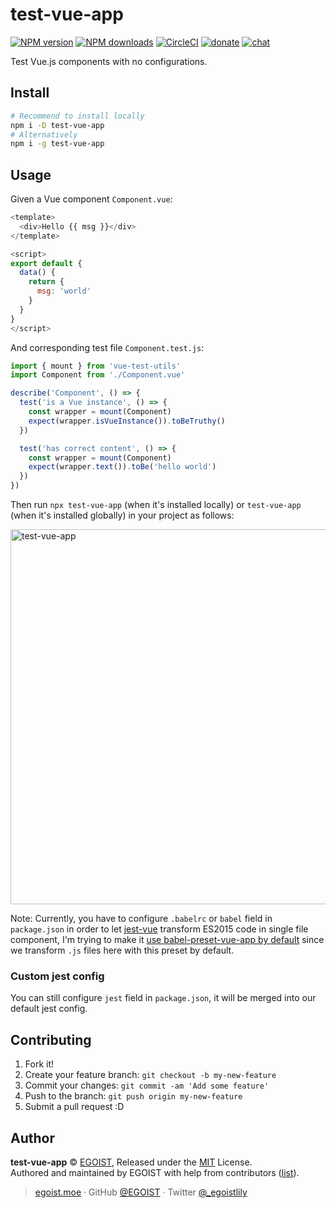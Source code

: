 
# test-vue-app

[![NPM version](https://img.shields.io/npm/v/test-vue-app.svg?style=flat)](https://npmjs.com/package/test-vue-app) [![NPM downloads](https://img.shields.io/npm/dm/test-vue-app.svg?style=flat)](https://npmjs.com/package/test-vue-app) [![CircleCI](https://circleci.com/gh/egoist/test-vue-app/tree/master.svg?style=shield)](https://circleci.com/gh/egoist/test-vue-app/tree/master)  [![donate](https://img.shields.io/badge/$-donate-ff69b4.svg?maxAge=2592000&style=flat)](https://github.com/egoist/donate) [![chat](https://img.shields.io/badge/chat-on%20discord-7289DA.svg?style=flat)](https://chat.egoist.moe)

Test Vue.js components with no configurations.

## Install

```bash
# Recommend to install locally
npm i -D test-vue-app
# Alternatively
npm i -g test-vue-app
```

## Usage

Given a Vue component `Component.vue`:

```js
<template>
  <div>Hello {{ msg }}</div>
</template>

<script>
export default {
  data() {
    return {
      msg: 'world'
    }
  }
}
</script>
```

And corresponding test file `Component.test.js`:

```js
import { mount } from 'vue-test-utils'
import Component from './Component.vue'

describe('Component', () => {
  test('is a Vue instance', () => {
    const wrapper = mount(Component)
    expect(wrapper.isVueInstance()).toBeTruthy()
  })

  test('has correct content', () => {
    const wrapper = mount(Component)
    expect(wrapper.text()).toBe('hello world')
  })
})
```

Then run `npx test-vue-app` (when it's installed locally) or `test-vue-app` (when it's installed globally) in your project as follows:

<img src="https://i.loli.net/2017/10/07/59d8e9faeb53c.png" alt="test-vue-app" width="600">

Note: Currently, you have to configure `.babelrc` or `babel` field in `package.json` in order to let [jest-vue](https://github.com/eddyerburgh/jest-vue) transform ES2015 code in single file component, I'm trying to make it [use babel-preset-vue-app by default](https://github.com/eddyerburgh/jest-vue/issues/10) since we transform `.js` files here with this preset by default.

### Custom jest config

You can still configure `jest` field in `package.json`, it will be merged into our default jest config.

## Contributing

1. Fork it!
2. Create your feature branch: `git checkout -b my-new-feature`
3. Commit your changes: `git commit -am 'Add some feature'`
4. Push to the branch: `git push origin my-new-feature`
5. Submit a pull request :D


## Author

**test-vue-app** © [EGOIST](https://github.com/egoist), Released under the [MIT](./LICENSE) License.<br>
Authored and maintained by EGOIST with help from contributors ([list](https://github.com/egoist/test-vue-app/contributors)).

> [egoist.moe](https://egoist.moe) · GitHub [@EGOIST](https://github.com/egoist) · Twitter [@_egoistlily](https://twitter.com/_egoistlily)
